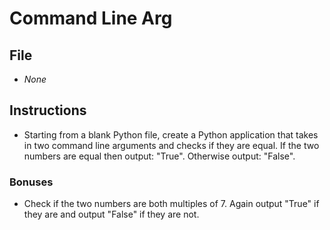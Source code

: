 # Command Line Arg

## File

* *None*

## Instructions

* Starting from a blank Python file, create a Python application that takes in two command line arguments and checks if they are equal. If the two numbers are equal then output: "True". Otherwise output: "False".

### Bonuses

* Check if the two numbers are both multiples of 7. Again output "True" if they are and output "False" if they are not.
